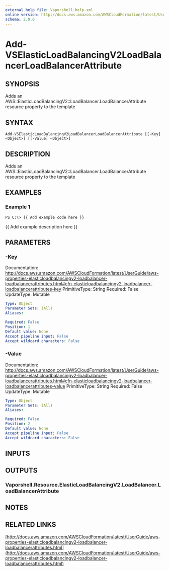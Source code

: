 ```yaml
---
external help file: Vaporshell-help.xml
online version: http://docs.aws.amazon.com/AWSCloudFormation/latest/UserGuide/aws-properties-elasticloadbalancingv2-loadbalancer-loadbalancerattributes.html
schema: 2.0.0
---
```


# Add-VSElasticLoadBalancingV2LoadBalancerLoadBalancerAttribute

## SYNOPSIS
Adds an AWS::ElasticLoadBalancingV2::LoadBalancer.LoadBalancerAttribute resource property to the template

## SYNTAX

```
Add-VSElasticLoadBalancingV2LoadBalancerLoadBalancerAttribute [[-Key] <Object>] [[-Value] <Object>]
```

## DESCRIPTION
Adds an AWS::ElasticLoadBalancingV2::LoadBalancer.LoadBalancerAttribute resource property to the template

## EXAMPLES

### Example 1
```
PS C:\> {{ Add example code here }}
```

{{ Add example description here }}

## PARAMETERS

### -Key
Documentation: http://docs.aws.amazon.com/AWSCloudFormation/latest/UserGuide/aws-properties-elasticloadbalancingv2-loadbalancer-loadbalancerattributes.html#cfn-elasticloadbalancingv2-loadbalancer-loadbalancerattributes-key
PrimitiveType: String
Required: False
UpdateType: Mutable

```yaml
Type: Object
Parameter Sets: (All)
Aliases: 

Required: False
Position: 1
Default value: None
Accept pipeline input: False
Accept wildcard characters: False
```

### -Value
Documentation: http://docs.aws.amazon.com/AWSCloudFormation/latest/UserGuide/aws-properties-elasticloadbalancingv2-loadbalancer-loadbalancerattributes.html#cfn-elasticloadbalancingv2-loadbalancer-loadbalancerattributes-value
PrimitiveType: String
Required: False
UpdateType: Mutable

```yaml
Type: Object
Parameter Sets: (All)
Aliases: 

Required: False
Position: 2
Default value: None
Accept pipeline input: False
Accept wildcard characters: False
```

## INPUTS

## OUTPUTS

### Vaporshell.Resource.ElasticLoadBalancingV2.LoadBalancer.LoadBalancerAttribute

## NOTES

## RELATED LINKS

[http://docs.aws.amazon.com/AWSCloudFormation/latest/UserGuide/aws-properties-elasticloadbalancingv2-loadbalancer-loadbalancerattributes.html](http://docs.aws.amazon.com/AWSCloudFormation/latest/UserGuide/aws-properties-elasticloadbalancingv2-loadbalancer-loadbalancerattributes.html)

